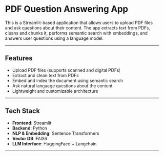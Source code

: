 # PDF Question Answering App

This is a Streamlit-based application that allows users to upload PDF files and ask questions about their content. The app extracts text from PDFs, cleans and chunks it, performs semantic search with embeddings, and answers user questions using a language model.

---

## Features

- Upload PDF files (supports scanned and digital PDFs)
- Extract and clean text from PDFs
- Embed and index the document using semantic search
- Ask natural language questions about the content
- Lightweight and customizable architecture

---

## Tech Stack

- **Frontend**: Streamlit
- **Backend**: Python
- **NLP & Embedding**: Sentence Transformers
- **Vector DB**: FAISS
- **LLM Interface**: HuggingFace + Langchain

---
